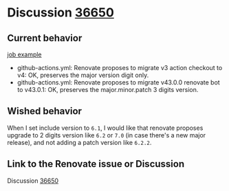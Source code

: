 # Discussion [36650](https://github.com/renovatebot/renovate/discussions/36650)

## Current behavior


[job example](https://github.com/guilhem-martin/renovate-omit-patch-version/actions/runs/15851335527/job/44685323183)

- github-actions.yml: Renovate proposes to migrate v3 action checkout to v4: OK, preserves the major version digit only.
- github-actions.yml: Renovate proposes to migrate v43.0.0 renovate bot to v43.0.1: OK, preserves the major.minor.patch 3 digits version.



## Wished behavior

When I set include version to `6.1`, I would like that renovate proposes upgrade to 2 digits version like `6.2` or `7.0` (in case there's a new major release), and not adding a patch version like `6.2.2`.

## Link to the Renovate issue or Discussion

Discussion [36650](https://github.com/renovatebot/renovate/discussions/36650)
